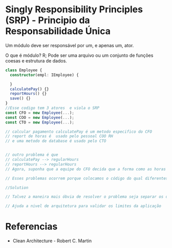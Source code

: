 
# Singly Responsibility Principles (SRP) - Principio da Responsabilidade Única

Um módulo deve ser responsável por um, e apenas um, ator.

O que é módulo? 
R; Pode ser uma arquivo ou um conjunto de funções coesas e estrutura de dados.

```typescript
class Employee {
  constructor(empl: IEmployee) {

  }
  calculatePay() {}
  reportHours() {}
  save() {}
}
//Esse codigo tem 3 atores  e viola o SRP 
const CFO = new Employee(...);
const COO = new Employee(...);
const CTO = new Employee(...);

// calcular pagamento calculatePay é um metodo especifico do CFO
// report de horas é  usado pelo pessoal COO RH
// e uma metodo de database é usado pelo CTO


// outro problema é que 
// calculatePay --> regularHours
// reportHours --> regularHours
// Agora, suponha que a equipe do CFO decida que a forma como as horas não extras são calculadas precisa ser ajustada. Em contraste, a equipe do COO em RH não quer esse ajuste específico porque usa horas não extras para uma finalidade diferente.

// Esses problemas ocorrem porque colocamos o código do qual diferentes atores dependem em estreita proximidade. O SRP diz para separar o código do qual os diferentes atores dependem.

//Solution

// Talvez a maneira mais óbvia de resolver o problema seja separar os dados das funções. As três classes compartilham o acesso a EmployeeData, que é uma estrutura de dados simples sem métodos. Cada classe contém apenas o código-fonte necessário para sua função específica. As três classes não podem se conhecer. Assim, qualquer duplicação acidental é evitada.

// Ajuda a nivel de arquitetura para validar os limites da aplicação
```


# Referencias

* Clean Architecture - Robert C. Martin
